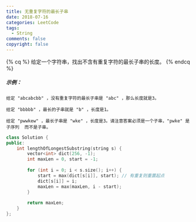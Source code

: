 ```yaml
---
title: 无重复字符的最长子串
date: 2018-07-16
categories: LeetCode
tags:
  - String
comments: false
copyright: false
---
```

{% cq %}
给定一个字符串，找出不含有重复字符的最长子串的长度。
{% endcq %}
<!-- more -->

##### 示例：
```
给定 "abcabcbb" ，没有重复字符的最长子串是 "abc" ，那么长度就是3。

给定 "bbbbb" ，最长的子串就是 "b" ，长度是1。

给定 "pwwkew" ，最长子串是 "wke" ，长度是3。请注意答案必须是一个子串，"pwke" 是 子序列  而不是子串。
```

``` cpp
class Solution {
public:
    int lengthOfLongestSubstring(string s) {
        vector<int> dict(256, -1);
        int maxLen = 0, start = -1;
        
        for (int i = 0; i < s.size(); i++) {
            start = max(dict[s[i]], start); // 有重复则重置起点
            dict[s[i]] = i;
            maxLen = max(maxLen, i - start);
        }
        
        return maxLen;
    }
};
```